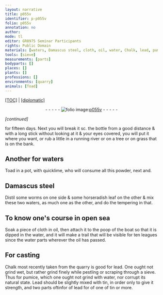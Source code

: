```yaml
---
layout: narrative
title: p055v
identifier: p-p055v
folio: p055v
annotation: no
author:
mode: tl
editor: GR8975 Seminar Participants
rights: Public Domain
materials: [waters, Damascus steel, cloth, oil, water, Chalk, lead, pumice, Lead, tin]
tools: [sieve]
measurements: [parts]
bodyparts: []
places: []
plants: []
professions: []
environments: [quarry]
animals: [Toad]
---
```


 <p><a href="{{ site.baseurl }}/translation/">[TOC]</a> | <a href="{{ site.baseurl }}/texts/p-p055v_tc/" target="_blank">[diplomatic]</a></p><div class="folio" align="center">- - - - - <a href="http://gallica.bnf.fr/ark:/12148/btv1b10500001g/f116.image" target="_blank"><img src="https://cu-mkp.github.io/2017-workshop-edition/assets/photo-icon.png" alt="folio image: " style="display:inline-block; margin-bottom:-3px;"/>p055v</a> - - - - - </div>  
 
*[continued]*
  
for fifteen days. Next you will break it <span class="x">sc. the bottle</span> from a good distance & with a long stick without looking at it & your eyes covered, you will put it where you want, or rub a little in a running river or on a tree or on grass that is on the bank.

 
  

## Another for <span class="m">waters</span>

 
<span class="al">Toad</span> in a pot, with quicklime, who will consume all this powder, next and.

 
  

## <span class="m">Damascus steel</span>

 
Distil some worms on one side & some horseradish leaf on the other & mix these two <span class="m">waters</span>, as much one as the other, and do the tempering in that.

 
  

## To know one's course in open sea

 
Soak a piece of <span class="m">cloth</span> in <span class="m">oil</span>, then attach it to the poop of the boat so that it is dipped in the water, and it will make a trail that will be visible for ten leagues since the <span class="m">water</span> parts wherever the <span class="m">oil</span> has passed.

 
  

## For casting

 
<span class="m">Chalk</span> most recently taken from the <span class="env">quarry</span> is good for <span class="m">lead</span>. One ought not grind wet, but rather grind finely while pestling or scraping through a <span class="tl">sieve</span>. Thus for <span class="m">pumice</span>, which one ought not grind with <span class="m">water</span>, nor corrupt its natural state. <span class="m">Lead</span> should be slightly mixed with <span class="m">tin</span>, in order only to give it strength, and two <span class="ms">parts</span> <span class="del">of<span class="m">tin</span>for</span> of <span class="m">lead</span> for <span class="del">of</span> one of <span class="m">tin</span> or more.

 